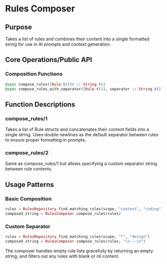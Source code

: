 # Rules Composer

## Purpose
Takes a list of rules and combines their content into a single formatted string for use in AI prompts and context generation.

## Core Operations/Public API

### Composition Functions
```elixir
@spec compose_rules([Rule.t()]) :: String.t()
@spec compose_rules_with_separator([Rule.t()], separator :: String.t()) :: String.t()
```

## Function Descriptions

### compose_rules/1
Takes a list of Rule structs and concatenates their content fields into a single string. Uses double newlines as the default separator between rules to ensure proper formatting in prompts.

### compose_rules/2
Same as compose_rules/1 but allows specifying a custom separator string between rule contents.

## Usage Patterns

### Basic Composition
```elixir
rules = RulesRepository.find_matching_rules(scope, "context", "coding")
composed_string = RulesComposer.compose_rules(rules)
```

### Custom Separator
```elixir
rules = RulesRepository.find_matching_rules(scope, "*", "design")
composed_string = RulesComposer.compose_rules(rules, "\n---\n")
```

The composer handles empty rule lists gracefully by returning an empty string, and filters out any rules with blank or nil content.